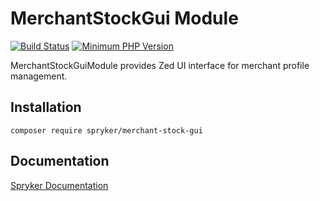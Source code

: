 # MerchantStockGui Module
[![Build Status](https://travis-ci.org/spryker/merchant-stock-gui.svg)](https://travis-ci.org/spryker/merchant-stock-gui)
[![Minimum PHP Version](https://img.shields.io/badge/php-%3E%3D%207.2-8892BF.svg)](https://php.net/)

MerchantStockGuiModule provides Zed UI interface for merchant profile management.

## Installation

```
composer require spryker/merchant-stock-gui
```

## Documentation

[Spryker Documentation](https://academy.spryker.com/developing_with_spryker/module_guide/modules.html)

